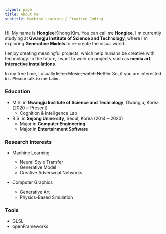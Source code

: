 ```yaml
---
layout: page
title: About me
subtitle: Machine Learning / Creative Coding
---
```


Hi, My name is **Hongiee** Kihong Kim. You can call me **Hongiee**. I'm currently studying at **Gwangju Institute of Science and Technology**, where I'm exploring **Generative Models** to re-create the visual world.

I enjoy creating meaningful projects, which help humans be creative with technology. In the future, I want to work on projects, such as **media art**, **interactive installations**.

In my free time, I usually ~~listen Music, watch Netflix~~. So, if you are interested in . Please talk to me Later.


### Education  
- M.S. in **Gwangju Institute of Science and Technology**, Gwangju, Korea (2020 ~ Present)
  - Cognition & Intelligence Lab
- B.S. in **Sejong University**, Seoul, Korea (2014 ~ 2020)
  - Major in **Computer Engineering**
  - Major in **Entertainment Software**


### Research Interests  
- Machine Learning
  - Neural Style Transfer
  - Generative Model
  - Creative Adversarial Networks  

- Computer Graphics
  - Generative Art
  - Physics-Based Simulation


### Tools
- GLSL
- openFrameworks

